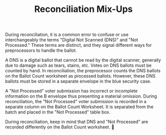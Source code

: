 ﻿---
layout: slide
title: "Reconciliation Mix-Ups" 
---

During reconciliation, it is a common error to confuse or use interchangeably the terms "Digital Not Scanned (DNS)" and "Not Processed."  These terms are distinct, and they signal different ways for preprocessors to handle the ballot.

A DNS is a digital ballot that cannot be read by the digital scanner, generally due to damage such as tears, stains, etc.  Votes on DNS ballots must be counted by hand.  In reconciliation, the preprocessor counts the DNS ballots on the Ballot Count worksheet as processed ballots.  However, these DNS ballots must be stored in a separate envelope in the blue security case.

A "Not Processed" voter submission has incorrect or incomplete information on the B envelope thus presenting a material omission.  During reconciliation, the "Not Processed" voter submission is recorded in a separate column on the Ballot Count Worksheet.  It is separated from the batch and placed in the "Not Processed" table box.   

During reconciliation, keep in mind that DNS and "Not Processed" are recorded differently on the Ballot Count worksheet. 
